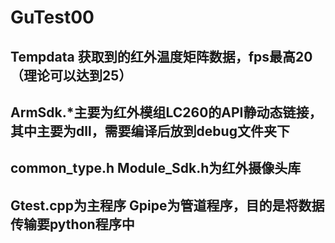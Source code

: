 # GuTest00
## Tempdata 获取到的红外温度矩阵数据，fps最高20（理论可以达到25）
## ArmSdk.\*主要为红外模组LC260的API静动态链接，其中主要为dll，需要编译后放到debug文件夹下
## common_type.h Module_Sdk.h为红外摄像头库
## Gtest.cpp为主程序 Gpipe为管道程序，目的是将数据传输要python程序中

